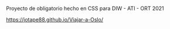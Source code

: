 Proyecto de obligatorio hecho en CSS para DIW - ATI - ORT 2021

https://jotape88.github.io/Viajar-a-Oslo/
